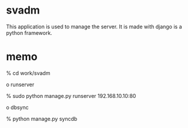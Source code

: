 svadm
=====

This application is used to manage the server.
It is made with django is a python framework.

memo
====

% cd work/svadm

o runserver

% sudo python manage.py runserver 192.168.10.10:80

o dbsync

% python manage.py syncdb
